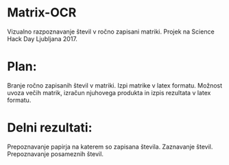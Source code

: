 # Matrix-OCR
Vizualno razpoznavanje števil v ročno zapisani matriki. Projek na Science Hack Day Ljubljana 2017.

# Plan:
Branje ročno zapisanih števil v matriki. Izpi matrike v latex formatu. Možnost uvoza večih matrik, izračun njuhovega produkta in izpis rezultata v latex formatu.

# Delni rezultati:
Prepoznavanje papirja na katerem so zapisana števila. Zaznavanje števil. Prepoznavanje posameznih števil.
